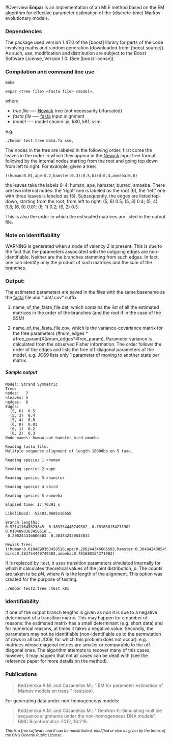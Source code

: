 #Overview
**Empar** is an implementation of an MLE method based on the EM algorithm for effective parameter estimation of the (discrete-time) Markov evolutionary models.

### Dependencies

The package used version 1.47.0 of the [boost] library for parts of the code involving maths and random generation (downloaded from: [boost source]). As such, use, modification and distribution are subject to the Boost Software License, Version 1.0. (See [boost license]).

### Compilation and command line use
```
make
```

```
empar <tree file> <fasta file> <model>,
```
where
*  *tree file* —-  [Newick] tree (not necessarily bifurcated)
*  *fasta file* —- [fasta] input alignment
*  *model*     —- model choice: jc, k80, k81, ssm,

e.g.
```
./Empar test.tree data.fa ssm,
```



The nodes in the tree are labeled in the following order: first come the leaves in the order in which they appear in the [Newick] input tree format, followed by the internal nodes starting from the root and going top down from left to right.
For example, given a tree:
```
((human:0.01,ape:0.2,hamster:0.3):0.5,bird:0.4,amoeba:0.8)
```
the leaves take the labels 0-4: human, ape, hamster, burred, amoeba. There are two internal nodes: the 'right' one is labeled as the root (6), the 'left' one with three leaves is labeled as (5). Subsequently, the edges are listed top-down, starting from the root, from left to right: (5, 6)  0.5; (5, 3)  0.4;  (5, 4)  0.8;  (6, 0)  0.01;  (6, 1)  0.2;  (6, 2)  0.3.

This is also the order in which the estimated matrices are listed in the output file.

### Note on identifiability
WARNING is generated when a node of valency 2 is present. This is due to the fact that the parameters associated with the outgoing edges are non-identifiable. Neither are the branches stemming from such edges. In fact, one can identify only the product of such matrices and the sum of the branches.

### Output:

The estimated parameters are saved in the files with the same basename as the [fasta] file and ".dat/.cov“ suffix

1. name_of_the_fasta_file.dat, which contains the list of all the estimated matrices in the order of the branches (and the root if in the case of the SSM)

2. name_of_the_fasta_file.cov, which is the variance-covariance matrix for the free parameters (#num_edges * #free_param)X(#num_edges*#free_param).
Parameter variance is calculated from the observed Fisher information. The order follows the order of the edges and lists
the free off-diagonal parameters of the model, e.g. JC69 lists only 1 parameter of moving to another state per matrix.


##### Sample output

```
Model: Strand Symmetric
Tree:
nodes:   7
nleaves: 5
nedges:  6
Edges:
  (5, 6)  0.5
  (5, 3)  0.4
  (5, 4)  0.8
  (6, 0)  0.01
  (6, 1)  0.2
  (6, 2)  0.3
Node names: human ape hamster bird amoeba

Reading fasta file:
Mulitple sequence alignment of length 10000bp on 5 taxa.

Reading species 1 >human

Reading species 2 >ape

Reading species 3 >hamster

Reading species 4 >bird

Reading species 5 >amoeba

Elapsed time: 17.70391 s

Likelihood: -52403.9605116558

Branch lengths:
0.521413645823845  0.383754440749502  0.781680154271902  0.0104890363458518 …
 0.200244346606503  0.304842430545834  

Newick Tree:
((human:0.0104890363458518,ape:0.200244346606503,hamster:0.304842430545834):0.521413645823845,…
bird:0.383754440749502,amoeba:0.781680154271902)
```

If <fasta file> is replaced by :test, it uses transition parameters simulated internally for which it calculates theoretical values of the joint distribution, *p*. The counts are taken to be *pN*, where *N* is the length of the alignment. This option was created for the purpose of testing.
```
./empar test2.tree :test k81
```

### Identifiability
If one of the output branch lengths is given as *nan* it is due to a negative determinant of a transition matrix. This may happen for a number of reasons: the estimated matrix has a small determinant (e.g. short data) and for numerical reasons, at times it takes a negative value. Secondly, the parameters may not be identifiable (non-identifiable up to the permutation of rows in all but JC69, for which this problem does not occur): e.g. matrices whose diagonal entries are smaller or comparable to the off-diagonal ones. The algorithm attempts to recover many of this cases, however, it may happen that not all cases can be dealt with (see the reference paper for more details on the method).

[Newick]: http://evolution.genetics.washington.edu/phylip/newicktree.html
[fasta]: <http://blast.ncbi.nlm.nih.gov/blastcgihelp.shtml>

### Publications
> Kedzierska A.M. and Casanellas M.: “ EM for parameter estimation of Markov models on trees ” (revision).

For generating data under non-homogeneous models:
> Kedzierska A.M. and Casanellas M.: “ GenNon-h: Simulating multiple sequence alignments under the non-homogeneous DNA models”, BMC Bioinformatics 2012, 13:216.

<sub> *This is a free software and it can be redistributed, modified or else as given by the terms of the GNU General Public License.* </sub>
